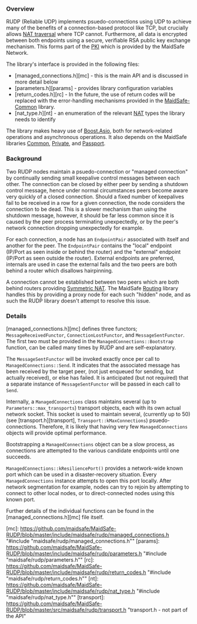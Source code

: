 ### Overview

RUDP (Reliable UDP) implements psuedo-connections using UDP to achieve many of the benefits of a connection-based protocol like TCP, but crucially allows [NAT traversal][nat_traversal] where TCP cannot. Furthermore, all data is encrypted between both endpoints using a secure, verifiable RSA public key exchange mechanism.  This forms part of the [PKI][pki] which is provided by the MaidSafe Network.

The library's interface is provided in the following files:

* [managed_connections.h][mc] - this is the main API and is discussed in more detail below
* [parameters.h][params] - provides library configuration variables
* [return_codes.h][rc] - In the future, the use of return codes will be replaced with the error-handling mechanisms provided in the [MaidSafe-Common][common] library.
* [nat_type.h][nt] - an enumeration of the relevant [NAT][nat] types the library needs to identify

The library makes heavy use of [Boost.Asio][asio], both for network-related operations and asynchronous operations. It also depends on the MaidSafe libraries [Common][common], [Private][private], and [Passport][passport].


### Background

Two RUDP nodes maintain a psuedo-connection or "managed connection" by continually sending small keepalive control messages between each other.  The connection can be closed by either peer by sending a shutdown control message, hence under normal circumstances peers become aware very quickly of a closed connection.  Should a fixed number of keepalives fail to be received in a row for a given connection, the node considers the connection to be dead.  This is a slower mechanism than using the shutdown message, however, it should be far less common since it is caused by the peer process terminating unexpectedly, or by the peer's network connection dropping unexpectedly for example.

For each connection, a node has an `EndpointPair` associated with itself and another for the peer.  The `EndpointPair` contains the "local" endpoint (IP/Port as seen inside or behind the router) and the "external" endpoint (IP/Port as seen outside the router).  External endpoints are preferred, internals are used in case the external fails and the two peers are both behind a router which disallows hairpinning.

A connection cannot be established between two peers which are both behind routers providing [Symmetric NAT][symm_nat].  The MaidSafe [Routing][routing] library handles this by providing a proxy node for each such "hidden" node, and as such the RUDP library doesn't attempt to resolve this issue.


### Details

[managed_connections.h][mc] defines three functors; `MessageReceivedFunctor`, `ConnectionLostFunctor`, and `MessageSentFunctor`.  The first two must be provided in the `ManagedConnections::Bootstrap` function, can be called many times by RUDP and are self-explanatory.

The `MessageSentFunctor` will be invoked exactly once per call to `ManagedConnections::Send`.  It indicates that the associated message has been received by the target peer, (not just enqueued for sending, but actually received), or else has failed.  It is anticipated (but not required) that a separate instance of `MessageSentFunctor` will be passed in each call to `Send`.

Internally, a `ManagedConnections` class maintains several (up to `Parameters::max_transports`) transport objects, each with its own actual network socket.  This socket is used to maintain several, (currently up to 50) (see [transport.h][transport], `Transport::kMaxConnections`) psuedo-connections.  Therefore, it is likely that having very few `ManagedConnections` objects will provide optimal performance.

Bootstrapping a `ManagedConnections` object can be a slow process, as connections are attempted to the various candidate endpoints until one succeeds.

`ManagedConnections::kResiliencePort()` provides a network-wide known port which can be used in a disaster-recovery situation.  Every `ManagedConnections` instance attempts to open this port locally.  After network segmentation for example, nodes can try to rejoin by attempting to connect to other local nodes, or to direct-connected nodes using this known port.

Further details of the individual functions can be found in the [managed_connections.h][mc] file itself.



[mc]: https://github.com/maidsafe/MaidSafe-RUDP/blob/master/include/maidsafe/rudp/managed_connections.h "#include "maidsafe/rudp/managed_connections.h""
[params]: https://github.com/maidsafe/MaidSafe-RUDP/blob/master/include/maidsafe/rudp/parameters.h "#include "maidsafe/rudp/parameters.h""
[rc]: https://github.com/maidsafe/MaidSafe-RUDP/blob/master/include/maidsafe/rudp/return_codes.h "#include "maidsafe/rudp/return_codes.h""
[nt]: https://github.com/maidsafe/MaidSafe-RUDP/blob/master/include/maidsafe/rudp/nat_type.h "#include "maidsafe/rudp/nat_type.h""
[transport]: https://github.com/maidsafe/MaidSafe-RUDP/blob/master/src/maidsafe/rudp/transport.h "transport.h - not part of the API"

[common]: https://github.com/maidsafe/MaidSafe-Common/wiki
[private]: https://github.com/maidsafe/MaidSafe-Private/wiki
[passport]: https://github.com/maidsafe/MaidSafe-Passport/wiki
[routing]: https://github.com/maidsafe/MaidSafe-Routing/wiki

[asio]: http://www.boost.org/doc/libs/release/doc/html/boost_asio.html "Boost.Asio"

[nat]: https://en.wikipedia.org/wiki/Network_address_translation "Network address translation"
[nat_traversal]: https://en.wikipedia.org/wiki/Network_address_translation#Type_of_NAT_and_NAT_traversal.2C_role_of_port_preservation_for_TCP "Network address translation traversal"
[symm_nat]: https://en.wikipedia.org/wiki/Network_address_translation#Methods_of_port_translation "Symmetric network address translation"
[pki]: http://en.wikipedia.org/wiki/Public-key_infrastructure "Public-key Infrastructure"


